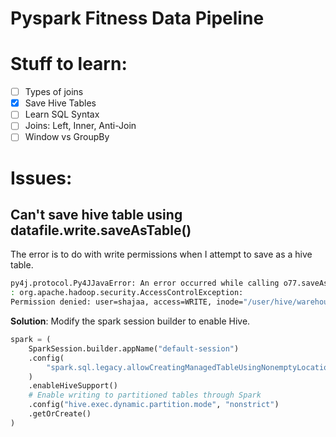 # Pyspark Fitness Data Pipeline

# Stuff to learn:
- [ ] Types of joins
- [x] Save Hive Tables
- [ ] Learn SQL Syntax
- [ ] Joins: Left, Inner, Anti-Join
- [ ] Window vs GroupBy

# Issues:

## Can't save hive table using datafile.write.saveAsTable()

The error is to do with write permissions when I attempt to save as a hive table. 

```bash
py4j.protocol.Py4JJavaError: An error occurred while calling o77.saveAsTable.
: org.apache.hadoop.security.AccessControlException: 
Permission denied: user=shajaa, access=WRITE, inode="/user/hive/warehouse":hive:hive:drwxrwx--x
```


**Solution**:
Modify the spark session builder to enable Hive.

```python
spark = (
    SparkSession.builder.appName("default-session")
    .config(
        "spark.sql.legacy.allowCreatingManagedTableUsingNonemptyLocation", "true"
    )
    .enableHiveSupport()
    # Enable writing to partitioned tables through Spark
    .config("hive.exec.dynamic.partition.mode", "nonstrict")
    .getOrCreate()
)
```
